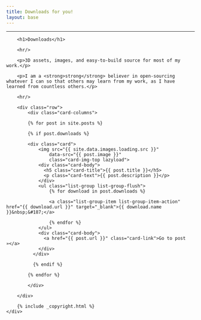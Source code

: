 ```yaml
---
title: Downloads for you!
layout: base
---
```


<div class="row">
    <div class="col-12">
        <hr/>

        <h1>Downloads</h1>

        <hr/>

        <p>3D assets, images, and easy-to-build source for most of my work.</p>

        <p>I am a <strong>strong</strong> believer in open-sourcing whatever I can so that others may learn from my work, as I have learned from countless others.</p>

        <hr/>

        <div class="row">
            <div class="card-columns">

            {% for post in site.posts %}

            {% if post.downloads %}

            <div class="card">
                <img src="{{ site.data.images.loading.src }}"
                    data-src="{{ post.image }}"
                    class="card-img-top lazyload">
                <div class="card-body">
                  <h5 class="card-title">{{ post.title }}</h5>
                  <p class="card-text">{{ post.description }}</p>
                </div>
                <ul class="list-group list-group-flush">
                    {% for download in post.downloads %}

                    <a class="list-group-item list-group-item-action" href="{{ download.url }}" target="_blank">{{ download.name }}&nbsp;&#187;</a>

                    {% endfor %}
                </ul>
                <div class="card-body">
                  <a href="{{ post.url }}" class="card-link">Go to post »</a>
                </div>
              </div>

              {% endif %}

            {% endfor %}

            </div>

        </div>

        {% include _copyright.html %}
    </div>

</div>
